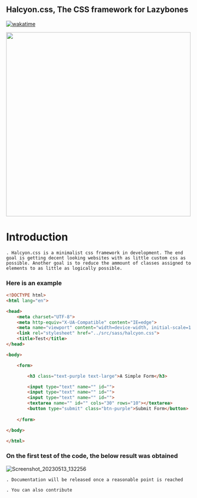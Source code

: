 ## Halcyon.css, The CSS framework for Lazybones

[![wakatime](https://wakatime.com/badge/user/5a50e193-2e98-47bd-9b67-0952bed984cf/project/42157d71-26a3-476b-a4c2-ebb5e7340d90.svg)](https://wakatime.com/badge/user/5a50e193-2e98-47bd-9b67-0952bed984cf/project/42157d71-26a3-476b-a4c2-ebb5e7340d90)

<img src="https://github.com/astianmuchui/Halcyon.css/assets/67919419/e56f4eaa-d268-4b86-b644-658398156d8a" width="500px" height="500px">


# Introduction
    . Halcyon.css is a minimalist css framework in development. The end goal is getting decent looking websites with as little custom css as                possible. Another goal is to reduce the ammount of classes assigned to elements to as little as logically possible.

### Here is an example
```html
<!DOCTYPE html>
<html lang="en">

<head>
    <meta charset="UTF-8">
    <meta http-equiv="X-UA-Compatible" content="IE=edge">
    <meta name="viewport" content="width=device-width, initial-scale=1.0">
    <link rel="stylesheet" href="../src/sass/halcyon.css">
    <title>Test</title>
</head>

<body>

    <form>

        <h3 class="text-purple text-large">A Simple Form</h3>

        <input type="text" name="" id="">
        <input type="text" name="" id="">
        <input type="text" name="" id="">
        <textarea name="" id="" cols="30" rows="10"></textarea>
        <button type="submit" class="btn-purple">Submit Form</button>
        
    </form>

</body>

</html>
```

### On the first test of the code, the below result was obtained 

![Screenshot_20230513_132256](https://github.com/astianmuchui/Halcyon.css/assets/67919419/04cd2fa5-91d1-431a-91d7-ce6131dabaa2)


    . Documentation will be released once a reasonable point is reached

    . You can also contribute
